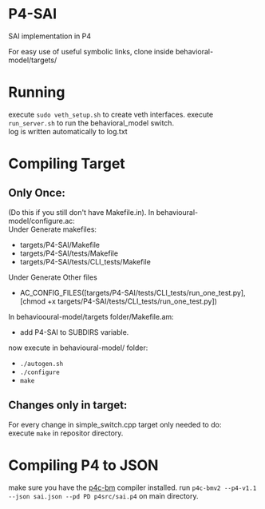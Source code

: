 # P4-SAI
SAI implementation in P4

For easy use of useful symbolic links, clone inside behavioral-model/targets/

# Running
execute ```sudo veth_setup.sh``` to create veth interfaces.
execute ```run_server.sh``` to run the behavioral_model switch.  
log is written automatically to log.txt

# Compiling Target
## Only Once:
(Do this if you still don't have Makefile.in).
In behavioural-model/configure.ac:  
Under Generate makefiles:
  * targets/P4-SAI/Makefile
  * targets/P4-SAI/tests/Makefile
  * targets/P4-SAI/tests/CLI_tests/Makefile
  
Under Generate Other files 
  * AC_CONFIG_FILES([targets/P4-SAI/tests/CLI_tests/run_one_test.py], [chmod +x targets/P4-SAI/tests/CLI_tests/run_one_test.py])

In behaviooural-model/targets folder/Makefile.am:  
* add P4-SAI to SUBDIRS variable.  

now execute in behavioural-model/ folder:
* ```./autogen.sh```
* ```./configure```
* ```make```


## Changes only in target:
For every change in simple_switch.cpp target only needed to do:  
execute ```make``` in repositor directory.

# Compiling P4 to JSON
make sure you have the [p4c-bm](https://github.com/p4lang/p4c-bm) compiler installed.
run ```p4c-bmv2 --p4-v1.1 --json sai.json --pd PD p4src/sai.p4``` on main directory.
